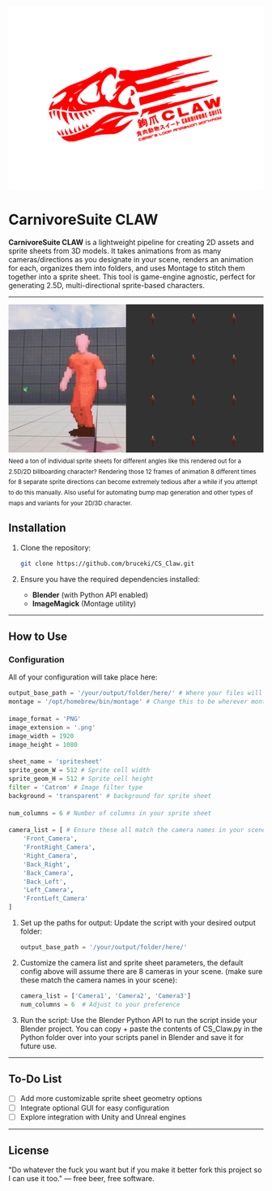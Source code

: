  ![CarnivoreSuite CLAW](./Resources/CLAW3.png "CarnivoreSuite CLAW")
# CarnivoreSuite CLAW

**CarnivoreSuite CLAW** is a lightweight pipeline for creating 2D assets and sprite sheets from 3D models. It takes animations from as many cameras/directions as you designate in your scene, renders an animation for each, organizes them into folders, and uses Montage to stitch them together into a sprite sheet. This tool is game-engine agnostic, perfect for generating 2.5D, multi-directional sprite-based characters.

---

 ![8-sided character](./Resources/8-sided.gif "8-sided character example")
 <sub>Need a ton of individual sprite sheets for different angles like this rendered out for a 2.5D/2D billboarding character? Rendering those 12 frames of animation 8 different times for 8 separate sprite directions can become extremely tedious after a while if you attempt to do this manually. Also useful for automating bump map generation and other types of maps and variants for your 2D/3D character.</sub>

## Installation

1. Clone the repository:
    ```bash
    git clone https://github.com/bruceki/CS_Claw.git
    ```

2. Ensure you have the required dependencies installed:
    - **Blender** (with Python API enabled)
    - **ImageMagick** (Montage utility)

---

## How to Use

### Configuration
All of your configuration will take place here:
```python
output_base_path = '/your/output/folder/here/' # Where your files will be put
montage = '/opt/homebrew/bin/montage' # Change this to be wherever montage is. use which montage if you are on *nix

image_format = 'PNG'
image_extension = '.png'
image_width = 1920
image_height = 1080

sheet_name = 'spritesheet'
sprite_geom_W = 512 # Sprite cell width
sprite_geom_H = 512 # Sprite cell height
filter = 'Catrom' # Image filter type
background = 'transparent' # background for sprite sheet

num_columns = 6 # Number of columns in your sprite sheet

camera_list = [ # Ensure these all match the camera names in your scene
    'Front_Camera', 
    'FrontRight_Camera', 
    'Right_Camera', 
    'Back_Right', 
    'Back_Camera', 
    'Back_Left', 
    'Left_Camera', 
    'FrontLeft_Camera'
]
```


1. Set up the paths for output:
   Update the script with your desired output folder:
   ```python
   output_base_path = '/your/output/folder/here/'
   ```

2. Customize the camera list and sprite sheet parameters, the default config above will assume there are 8 cameras in your scene. (make sure these match the camera names in your scene):
   ```python
   camera_list = ['Camera1', 'Camera2', 'Camera3']
   num_columns = 6  # Adjust to your preference
   ```

3. Run the script:
   Use the Blender Python API to run the script inside your Blender project. You can copy + paste the contents of CS_Claw.py in the Python folder over into your scripts panel in Blender and save it for future use.

---


## To-Do List

- [ ] Add more customizable sprite sheet geometry options
- [ ] Integrate optional GUI for easy configuration
- [ ] Explore integration with Unity and Unreal engines

---

## License

"Do whatever the fuck you want but if you make it better fork this project so I can use it too." — free beer, free software.